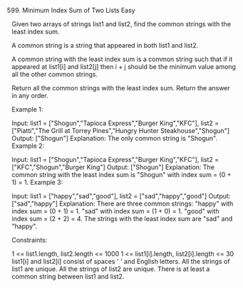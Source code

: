 599. Minimum Index Sum of Two Lists
Easy

Given two arrays of strings list1 and list2, find the common strings with the least index sum.

A common string is a string that appeared in both list1 and list2.

A common string with the least index sum is a common string such that if it appeared at list1[i] and list2[j] then i + j should be the minimum value among all the other common strings.

Return all the common strings with the least index sum. Return the answer in any order.

 

Example 1:

Input: list1 = ["Shogun","Tapioca Express","Burger King","KFC"], list2 = ["Piatti","The Grill at Torrey Pines","Hungry Hunter Steakhouse","Shogun"]
Output: ["Shogun"]
Explanation: The only common string is "Shogun".
Example 2:

Input: list1 = ["Shogun","Tapioca Express","Burger King","KFC"], list2 = ["KFC","Shogun","Burger King"]
Output: ["Shogun"]
Explanation: The common string with the least index sum is "Shogun" with index sum = (0 + 1) = 1.
Example 3:

Input: list1 = ["happy","sad","good"], list2 = ["sad","happy","good"]
Output: ["sad","happy"]
Explanation: There are three common strings:
"happy" with index sum = (0 + 1) = 1.
"sad" with index sum = (1 + 0) = 1.
"good" with index sum = (2 + 2) = 4.
The strings with the least index sum are "sad" and "happy".
 

Constraints:

1 <= list1.length, list2.length <= 1000
1 <= list1[i].length, list2[i].length <= 30
list1[i] and list2[i] consist of spaces ' ' and English letters.
All the strings of list1 are unique.
All the strings of list2 are unique.
There is at least a common string between list1 and list2.